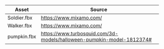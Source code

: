 
| Asset       | Source                                                                |
| ----------- | --------------------------------------------------------------------- |
| Soldier.fbx | https://www.mixamo.com/                                               |
| Walker.fbx  | https://www.mixamo.com/                                               |
| pumpkin.fbx | https://www.turbosquid.com/3d-models/halloween-pumpkin-model-1812374# |